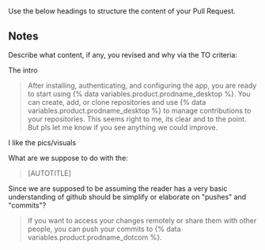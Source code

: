 #

Use the below headings to structure the content of your Pull Request.

## Notes

Describe what content, if any, you revised and why via the TO criteria: 

The intro 
> After installing, authenticating, and configuring the app, you are ready to start using {% data variables.product.prodname_desktop %}. You can create, add, or clone repositories and use {% data variables.product.prodname_desktop %} to manage contributions to your repositories.
This seems right to me, its clear and to the point. But pls let me know if you see anything we could improve.

I like the pics/visuals

What are we suppose to do with the:
> [AUTOTITLE]

Since we are supposed to be assuming the reader has a very basic understanding of github should be simplify or elaborate on "pushes" and "commits"?
> If you want to access your changes remotely or share them with other people, you can push your commits to {% data variables.product.prodname_dotcom %}.
